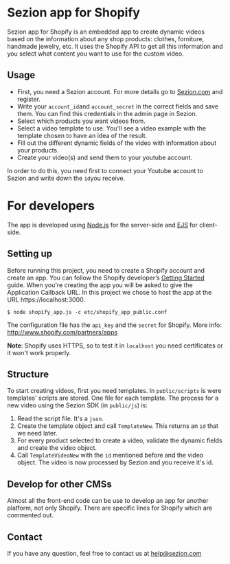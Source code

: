 # Sezion app for Shopify

Sezion app for Shopify is an embedded app to create dynamic videos based on the information about any shop products: clothes, forniture, handmade jewelry, etc.
It uses the Shopify API to get all this information and you select what content you want to use for the custom video.

## Usage

* First, you need a Sezion account. For more details go to [Sezion.com](https://sezion.com) and register.
* Write your `account_id`and `account_secret` in the correct fields and save them. You can find this credentials in the admin page in Sezion.
* Select which products you want videos from.
* Select a video template to use. You'll see a video example with the template chosen to have an idea of the result.
* Fill out the different dynamic fields of the video with information about your products.
* Create your video(s) and send them to your youtube account. 

 In order to do this, you need first to connect your Youtube account to Sezion and write down the `id`you receive.

# For developers

The app is developed using [Node.js](http://nodejs.org/) for the server-side and [EJS](http://embeddedjs.com/) for client-side.

## Setting up

Before running this project, you need to create a Shopify account and create an app. You can follow the Shopify developer’s [Getting Started](http://docs.shopify.com/api/the-basics/getting-started) guide. When you're creating the app you will be asked to give the Application Callback URL. In this project we chose to host the app at the URL https://localhost:3000.

    $ node shopify_app.js -c etc/shopify_app_public.conf

The configuration file has the `api_key` and the `secret` for Shopify. More info: http://www.shopify.com/partners/apps

**Note**: Shopify uses HTTPS, so to test it in `localhost` you need certificates or it won't work properly.

## Structure

To start creating videos, first you need templates. In `public/scripts` is were templates' scripts are stored. One file for each template. 
The process for a new video using the Sezion SDK (in `public/js`) is:

1. Read the script file. It's a `json`.
2. Create the template object and call `TemplateNew`. This returns an `id` that we need later.
3. For every product selected to create a video, validate the dynamic fields and create the video object.
4. Call `TemplateVideoNew` with the `id` mentioned before and the video object. The video is now processed by Sezion and you receive it's id.

## Develop for other CMSs

Almost all the front-end code can be use to develop an app for another platform, not only Shopify. There are specific lines for Shopify which are commented out. 

## Contact

If you have any question, feel free to contact us at help@sezion.com
